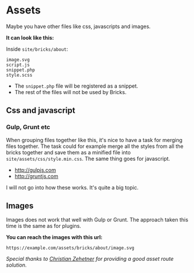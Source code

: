 # Assets

Maybe you have other files like css, javascripts and images.

**It can look like this:**

Inside `site/bricks/about`:

```text
image.svg
script.js
snippet.php
style.scss
```

- The `snippet.php` file will be registered as a snippet.
- The rest of the files will not be used by Bricks.

## Css and javascript

### Gulp, Grunt etc

When grouping files together like this, it's nice to have a task for merging files together. The task could for example merge all the styles from all the bricks together and save them as a minified file into `site/assets/css/style.min.css`. The same thing goes for javascript.

- http://gulpjs.com
- http://gruntjs.com

I will not go into how these works. It's quite a big topic.

## Images

Images does not work that well with Gulp or Grunt. The approach taken this time is the same as for plugins.

**You can reach the images with this url:**

```text
https://example.com/assets/bricks/about/image.svg
```

*Special thanks to [Christian Zehetner](https://github.com/seehat) for providing a good asset route solution.*
